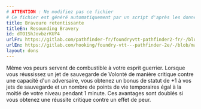 ```yaml
---
# ATTENTION : Ne modifiez pas ce fichier
# Ce fichier est généré automatiquement par un script d'après les données du module Foundry VTT officiel et de sa traduction
title: Bravoure retentissante
titleEn: Resounding Bravery
id: dTO1ShJovbzrKUY4
urlFr: https://gitlab.com/pathfinder-fr/foundryvtt-pathfinder2-fr/-/blob/master/data/feats/dTO1ShJovbzrKUY4.htm
urlEn: https://gitlab.com/hooking/foundry-vtt---pathfinder-2e/-/blob/master/packs/data/feats.db/resounding-bravery.json
layout: dons
---
```

Même vos peurs servent de combustible à votre esprit guerrier. Lorsque vous réussissez un jet de sauvegarde de Volonté de manière critique contre une capacité d'un adversaire, vous obtenez un bonus de statut de +1 à vos jets de sauvegarde et un nombre de points de vie temporaires égal à la moitié de votre niveau pendant 1 minute. Ces avantages sont doublés si vous obtenez une réussite critique contre un effet de peur.
